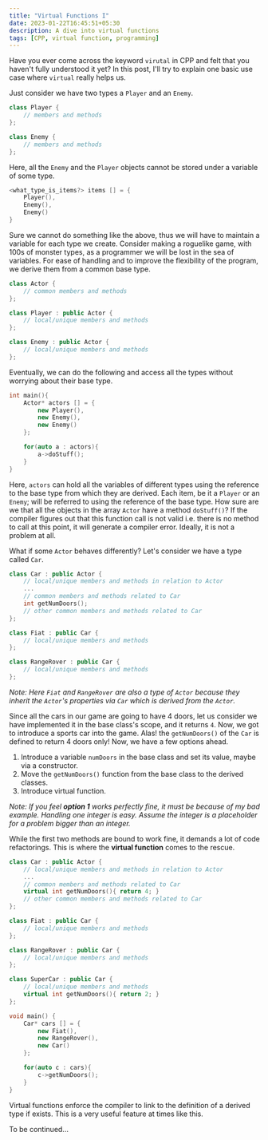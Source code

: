 ```yaml
---
title: "Virtual Functions I"
date: 2023-01-22T16:45:51+05:30
description: A dive into virtual functions
tags: [CPP, virtual function, programming]
---
```


Have you ever come across the keyword `virutal` in CPP and felt that you haven't fully understood it yet?
In this post, I'll try to explain one basic use case where `virtual` really helps us. 

Just consider we have two types a `Player` and an `Enemy`.

```c++
class Player {
    // members and methods
};

class Enemy {
    // members and methods
};
```

Here, all the `Enemy` and the `Player` objects cannot be stored under a variable of some type. 

```c++
<what_type_is_items?> items [] = {
    Player(),
    Enemy(),
    Enemy()
}

```
Sure we cannot do something like the above, thus we will have to maintain a variable for each type we create. Consider making a roguelike game, with 100s of monster types, as a programmer we will be lost in the sea of variables. For ease of handling and to improve the flexibility of the program, we derive them from a common base type.

```c++
class Actor {
    // common members and methods
};

class Player : public Actor {
    // local/unique members and methods
};

class Enemy : public Actor {
    // local/unique members and methods
};
```

Eventually, we can do the following and access all the types without worrying about their base type.

```c++
int main(){
    Actor* actors [] = {
        new Player(),
        new Enemy(),
        new Enemy()
    };

    for(auto a : actors){
        a->doStuff();
    }
}
```
Here, `actors` can hold all the variables of different types using the reference to the base type from which they are derived. 
Each item, be it a `Player` or an `Enemy`; will be referred to using the reference of the base type.
How sure are we that all the objects in the array `Actor` have a method `doStuff()`? If the compiler figures out that this function call is not valid i.e. there is no method to call at this point, it will generate a compiler error. Ideally, it is not a problem at all. 

What if some `Actor` behaves differently? Let's consider we have a type called `Car`.

```c++
class Car : public Actor {
    // local/unique members and methods in relation to Actor
    ...
    // common members and methods related to Car
    int getNumDoors();
    // other common members and methods related to Car
};

class Fiat : public Car {
    // local/unique members and methods
};

class RangeRover : public Car {
    // local/unique members and methods
};
```
*Note: Here `Fiat` and `RangeRover` are also a type of `Actor` because they inherit the `Actor`'s properties via `Car` which is derived from the `Actor`.*

Since all the cars in our game are going to have 4 doors, let us consider we have implemented it in the base class's scope, and it returns `4`. 
Now, we got to introduce a sports car into the game. 
Alas! the `getNumDoors()` of the `Car` is defined to return 4 doors only! 
Now, we have a few options ahead.

1. Introduce a variable `numDoors` in the base class and set its value, maybe via a constructor.
2. Move the `getNumDoors()` function from the base class to the derived classes.
3. Introduce virtual function.

*Note: If you feel **option 1** works perfectly fine, it must be because of my bad example. Handling one integer is easy. Assume the integer is a placeholder for a problem bigger than an integer.*

While the first two methods are bound to work fine, it demands a lot of code refactorings. This is where the **virtual function** comes to the rescue. 

```c++
class Car : public Actor {
    // local/unique members and methods in relation to Actor
    ...
    // common members and methods related to Car
    virtual int getNumDoors(){ return 4; }
    // other common members and methods related to Car
};

class Fiat : public Car {
    // local/unique members and methods
};

class RangeRover : public Car {
    // local/unique members and methods
};

class SuperCar : public Car {
    // local/unique members and methods
    virtual int getNumDoors(){ return 2; }
};

void main() {
    Car* cars [] = {
        new Fiat(),
        new RangeRover(),
        new Car()
    };

    for(auto c : cars){
        c->getNumDoors();
    }
}
```
Virtual functions enforce the compiler to link to the definition of a derived type if exists. This is a very useful feature at times like this.

To be continued...